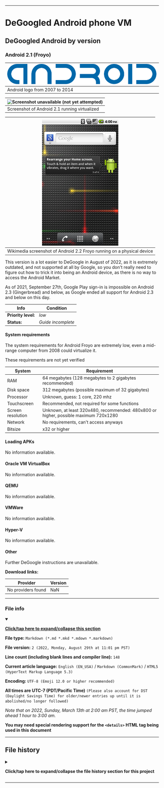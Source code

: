 
***

# DeGoogled Android phone VM

## DeGoogled Android by version

### Android 2.1 (Froyo)

| ![Android logo](/Degoogled_Android/ByVersion/2.1_Froyo/Graphics/Logo/Android_logo_(2007-2014).svg)
|---|
| Android logo from 2007 to 2014 |

| ![Screenshot unavailable (not yet attempted)](/Degoogled_Android/ByVersion/2.1_Froyo/Graphics/NOMEDIA) |
|---|
| Screenshot of Android 2.1 running virtualized |

| ![Android_2.2_Froyo_home.png](/Degoogled_Android/ByVersion/2.1_Froyo/Graphics/Android_2.2_Froyo_home.png) |
|---|
| Wikimedia screenshot of Android 2.2 Froyo running on a physical device |

This version is a lot easier to DeGoogle in August of 2022, as it is extremely outdated, and not supported at all by Google, so you don't really need to figure out how to trick it into being an Android device, as there is no way to access the Android Market.

As of 2021, September 27th, Google Play sign-in is impossible on Android 2.3 (Gingerbread) and below, as Google ended all support for Android 2.3 and below on this day.

| Info | Condition |
|---|---|
| **Priority level:** | _low_ |
| **Status:** | _Guide incomplete_ |

#### System requirements

The system requirements for Android Froyo are extremely low, even a mid-range computer from 2008 could virtualize it.

These requirements are not yet verified

| System | Requirement |
|---|---|
| RAM | 64 megabytes (128 megabytes to 2 gigabytes recommended) |
| Disk space | 312 megabytes (possible maximum of 32 gigabytes) |
| Processor | Unknown, guess: 1 core, 220 mhz |
| Touchscreen | Recommended, not required for some functions |
| Screen resolution | Unknown, at least 320x480, recommended: 480x800 or higher, possible maximum 720x1280 |
| Network | No requirements, can't access anyways |
| Bitsize | x32 or higher |

#### Loading APKs

No information available.

#### Oracle VM VirtualBox

No information available.

#### QEMU

No information available.

#### VMWare

No information available.

#### Hyper-V

No information available.

#### Other

Further DeGoogle instructions are unavailable.

**Download links:**

| Provider | Version |
|---|---|
| No providers found | NaN |

***

### File info

<details open><summary><p lang="en"><b><u>Click/tap here to expand/collapse this section</u></b></p></summary>

**File type:** `Markdown (*.md *.mkd *.mdown *.markdown)`

**File version:** `2 (2022, Monday, August 29th at 11:01 pm PST)`

**Line count (including blank lines and compiler line):** `148`

**Current article language:** `English (EN_USA)` / `Markdown (CommonMark)` / `HTML5 (HyperText Markup Language 5.3)`

**Encoding:** `UTF-8 (Emoji 12.0 or higher recommended)`

**All times are UTC-7 (PDT/Pacific Time)** `(Please also account for DST (Daylight Savings Time) for older/newer entries up until it is abolished/no longer followed)`

_Note that on 2022, Sunday, March 13th at 2:00 am PST, the time jumped ahead 1 hour to 3:00 am._

**You may need special rendering support for the `<details>` HTML tag being used in this document**

</details>

***

## File history

<details><summary><p lang="en"><b>Click/tap here to expand/collapse the file history section for this project</b></p></summary>

<details><summary><p lang="en"><b>Version 1 (2022, Tuesday, August 23rd at 8:15 pm PST)</b></p></summary>

**This version was made by:** [`@seanpm2001`](https://github.com/seanpm2001/)

> Changes:

- [x] Started the file
- [x] Added the `title` section
- [x] Added the `System requirements` section
- [x] Added the `Loading APKs` section
- [x] Added the `Oracle VM VirtualBox` section
- [x] Added the `QEMU` section
- [x] Added the `VMWare` section
- [x] Added the `Hyper-V` section
- [x] Added the `Other` section
- - [x] Added the `Download links` subsection
- [x] Added the `file info` section
- [x] Added the `file history` section
- [ ] No other changes in version 1

</details>

<details><summary><p lang="en"><b>Version 2 (2022, Monday, August 29th at 11:01 pm PST)</b></p></summary>

**This version was made by:** [`@seanpm2001`](https://github.com/seanpm2001/)

> Changes:

- [x] Updated the `title` section
- - [x] Fixed an image link
- - [x] Gave context on the virtualized screernshot not being available yet
- - [x] Added a reference screenshot via Wikimedia of what Android 2.1 looks like
- [x] Updated the `file info` section
- [x] Updated the `file history` section
- [ ] No other changes in version 2

</details>

</details>

***

